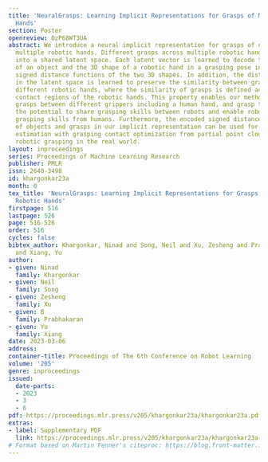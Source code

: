 ```yaml
---
title: 'NeuralGrasps: Learning Implicit Representations for Grasps of Multiple Robotic
  Hands'
section: Poster
openreview: OzP68WT3UA
abstract: We introduce a neural implicit representation for grasps of objects from
  multiple robotic hands. Different grasps across multiple robotic hands are encoded
  into a shared latent space. Each latent vector is learned to decode to the 3D shape
  of an object and the 3D shape of a robotic hand in a grasping pose in terms of the
  signed distance functions of the two 3D shapes. In addition, the distance metric
  in the latent space is learned to preserve the similarity between grasps across
  different robotic hands, where the similarity of grasps is defined according to
  contact regions of the robotic hands. This property enables our method to transfer
  grasps between different grippers including a human hand, and grasp transfer has
  the potential to share grasping skills between robots and enable robots to learn
  grasping skills from humans. Furthermore, the encoded signed distance functions
  of objects and grasps in our implicit representation can be used for 6D object pose
  estimation with grasping contact optimization from partial point clouds, which enables
  robotic grasping in the real world.
layout: inproceedings
series: Proceedings of Machine Learning Research
publisher: PMLR
issn: 2640-3498
id: khargonkar23a
month: 0
tex_title: 'NeuralGrasps: Learning Implicit Representations for Grasps of Multiple
  Robotic Hands'
firstpage: 516
lastpage: 526
page: 516-526
order: 516
cycles: false
bibtex_author: Khargonkar, Ninad and Song, Neil and Xu, Zesheng and Prabhakaran, B
  and Xiang, Yu
author:
- given: Ninad
  family: Khargonkar
- given: Neil
  family: Song
- given: Zesheng
  family: Xu
- given: B
  family: Prabhakaran
- given: Yu
  family: Xiang
date: 2023-03-06
address:
container-title: Proceedings of The 6th Conference on Robot Learning
volume: '205'
genre: inproceedings
issued:
  date-parts:
  - 2023
  - 3
  - 6
pdf: https://proceedings.mlr.press/v205/khargonkar23a/khargonkar23a.pdf
extras:
- label: Supplementary PDF
  link: https://proceedings.mlr.press/v205/khargonkar23a/khargonkar23a-supp.pdf
# Format based on Martin Fenner's citeproc: https://blog.front-matter.io/posts/citeproc-yaml-for-bibliographies/
---
```

